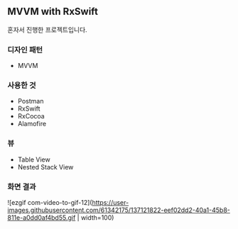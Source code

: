 ## MVVM with RxSwift

혼자서 진행한 프로젝트입니다.

### 디자인 패턴

- MVVM

### 사용한 것

- Postman
- RxSwift
- RxCocoa
- Alamofire

### 뷰

- Table View
- Nested Stack View

### 화면 결과

![ezgif com-video-to-gif-12](https://user-images.githubusercontent.com/61342175/137121822-eef02dd2-40a1-45b8-811e-a0dd0af4bd55.gif | width=100)
